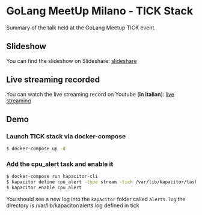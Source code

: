 # GoLang MeetUp Milano - TICK Stack
Summary of the talk held at the GoLang Meetup TICK event.

## Slideshow
You can find the slideshow on Slideshare: [slideshare](http://www.slideshare.net/VincenzoFerrari/tick-69117904)

## Live streaming recorded
You can watch the live streaming record on Youtube (**in italian**): [live streaming](https://www.youtube.com/watch?v=5KI6Bv_alK8)

## Demo
### Launch TICK stack via docker-compose
```bash
$ docker-compose up -d
```

### Add the cpu_alert task and enable it
```bash
$ docker-compose run kapacitor-cli
$ kapacitor define cpu_alert -type stream -tick /var/lib/kapacitor/tasks/cpu_alert.tick -dbrp kapacitor_example.autogen
$ kapacitor enable cpu_alert
```


You should see a new log into the `kapacitor` folder called `alerts.log`
the directory is /var/lib/kapacitor/alerts.log defined in tick
